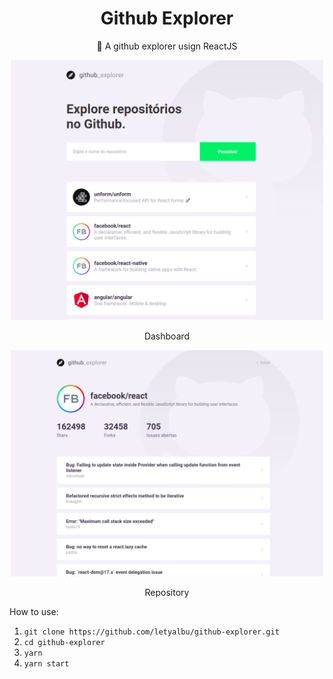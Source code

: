 <h1 align="center">Github Explorer</h1>
<p align="center">🚀 A github explorer usign ReactJS</p>

<div align="center">
  <img src="/img_readme/Dashboard.png" alt="Dashboard" width=500/>
  <p>Dashboard</p>
  <img src="/img_readme/Repository.png" alt="Repository" width=500/>
  <p>Repository</p>
</div>

How to use:
1. `git clone https://github.com/letyalbu/github-explorer.git`
2. `cd github-explorer`
3. `yarn`
4. `yarn start`
